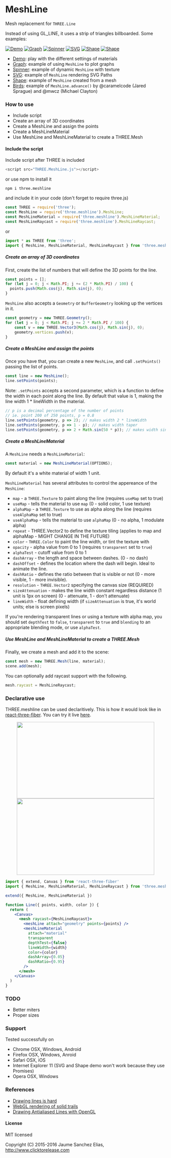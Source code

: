 # MeshLine
Mesh replacement for ```THREE.Line```

Instead of using GL_LINE, it uses a strip of triangles billboarded. Some examples:

[![Demo](screenshots/demo.jpg)](http://spite.github.io/THREE.MeshLine/demo/index.html)
[![Graph](screenshots/graph.jpg)](http://spite.github.io/THREE.MeshLine/demo/graph.html)
[![Spinner](screenshots/spinner.jpg)](http://spite.github.io/THREE.MeshLine/demo/spinner.html)
[![SVG](screenshots/svg.jpg)](http://spite.github.io/THREE.MeshLine/demo/svg.html)
[![Shape](screenshots/shape.jpg)](http://spite.github.io/THREE.MeshLine/demo/shape.html)
[![Shape](screenshots/birds.jpg)](http://spite.github.io/THREE.MeshLine/demo/birds.html)

* [Demo](http://spite.github.io/THREE.MeshLine/demo/index.html): play with the different settings of materials
* [Graph](http://spite.github.io/THREE.MeshLine/demo/graph.html): example of using ```MeshLine``` to plot graphs
* [Spinner](http://spite.github.io/THREE.MeshLine/demo/spinner.html): example of dynamic ```MeshLine``` with texture
* [SVG](http://spite.github.io/THREE.MeshLine/demo/svg.html): example of ```MeshLine``` rendering SVG Paths
* [Shape](http://spite.github.io/THREE.MeshLine/demo/shape.html): example of ```MeshLine``` created from a mesh
* [Birds](http://spite.github.io/THREE.MeshLine/demo/birds.html): example of ```MeshLine.advance()``` by @caramelcode (Jared Sprague) and @mwcz (Michael Clayton)

### How to use ####

* Include script
* Create an array of 3D coordinates
* Create a MeshLine and assign the points
* Create a MeshLineMaterial
* Use MeshLine and MeshLineMaterial to create a THREE.Mesh

#### Include the script ####

Include script after THREE is included
```js
<script src="THREE.MeshLine.js"></script>
```
or use npm to install it
```
npm i three.meshline
```
and include it in your code (don't forget to require three.js)
```js
const THREE = require('three');
const MeshLine = require('three.meshline').MeshLine;
const MeshLineMaterial = require('three.meshline').MeshLineMaterial;
const MeshLineRaycast = require('three.meshline').MeshLineRaycast;
```
or
```js
import * as THREE from 'three';
import { MeshLine, MeshLineMaterial, MeshLineRaycast } from 'three.meshline';
```

##### Create an array of 3D coordinates #####

First, create the list of numbers that will define the 3D points for the line.

```js
const points = [];
for (let j = 0; j < Math.PI; j += (2 * Math.PI) / 100) {
  points.push(Math.cos(j), Math.sin(j), 0);
}
```

```MeshLine``` also accepts a ```Geometry``` or ```BufferGeometry``` looking up the vertices in it.

```js
const geometry = new THREE.Geometry();
for (let j = 0; j < Math.PI; j += 2 * Math.PI / 100) {
	const v = new THREE.Vector3(Math.cos(j), Math.sin(j), 0);
	geometry.vertices.push(v);
}
```

##### Create a MeshLine and assign the points #####

Once you have that, you can create a new `MeshLine`, and call `.setPoints()` passing the list of points.

```js
const line = new MeshLine();
line.setPoints(points);
```

Note: `.setPoints` accepts a second parameter, which is a function to define the width in each point along the line. By default that value is 1, making the line width 1 \* lineWidth in the material.

```js
// p is a decimal percentage of the number of points
// ie. point 200 of 250 points, p = 0.8
line.setPoints(geometry, p => 2); // makes width 2 * lineWidth
line.setPoints(geometry, p => 1 - p); // makes width taper
line.setPoints(geometry, p => 2 + Math.sin(50 * p)); // makes width sinusoidal
```

##### Create a MeshLineMaterial #####

A ```MeshLine``` needs a ```MeshLineMaterial```:

```js
const material = new MeshLineMaterial(OPTIONS);
```

By default it's a white material of width 1 unit.

```MeshLineMaterial``` has several attributes to control the appereance of the ```MeshLine```:

* ```map``` - a ```THREE.Texture``` to paint along the line (requires ```useMap``` set to true)
* ```useMap``` - tells the material to use ```map``` (0 - solid color, 1 use texture)
* ```alphaMap``` - a ```THREE.Texture``` to use as alpha along the line (requires ```useAlphaMap``` set to true)
* ```useAlphaMap``` - tells the material to use ```alphaMap``` (0 - no alpha, 1 modulate alpha)
* ```repeat``` - THREE.Vector2 to define the texture tiling (applies to map and alphaMap - MIGHT CHANGE IN THE FUTURE)
* ```color``` - ```THREE.Color``` to paint the line width, or tint the texture with
* ```opacity``` - alpha value from 0 to 1 (requires ```transparent``` set to ```true```)
* ```alphaTest``` - cutoff value from 0 to 1
* ```dashArray``` - the length and space between dashes. (0 - no dash)
* ```dashOffset``` - defines the location where the dash will begin. Ideal to animate the line.
* ```dashRatio``` - defines the ratio between that is visible or not (0 - more visible, 1 - more invisible).
* ```resolution``` - ```THREE.Vector2``` specifying the canvas size (REQUIRED)
* ```sizeAttenuation``` - makes the line width constant regardless distance (1 unit is 1px on screen) (0 - attenuate, 1 - don't attenuate)
* ```lineWidth``` - float defining width (if ```sizeAttenuation``` is true, it's world units; else is screen pixels)

If you're rendering transparent lines or using a texture with alpha map, you should set ```depthTest``` to ```false```, ```transparent``` to ```true``` and ```blending``` to an appropriate blending mode, or use ```alphaTest```.

##### Use MeshLine and MeshLineMaterial to create a THREE.Mesh #####

Finally, we create a mesh and add it to the scene:

```js
const mesh = new THREE.Mesh(line, material);
scene.add(mesh);
```

You can optionally add raycast support with the following.

```js
mesh.raycast = MeshLineRaycast;
```

### Declarative use ###

THREE.meshline can be used declaritively. This is how it would look like in [react-three-fiber](https://github.com/drcmda/react-three-fiber). You can try it live [here](https://codesandbox.io/s/react-three-fiber-three.meshline-example-vl221).

<p align="center">
	<a href="https://codesandbox.io/s/react-three-fiber-threejs-meshline-example-vl221"><img width="432" height="240" src="https://imgur.com/mZikTAH.gif" /></a>
	<a href="https://codesandbox.io/s/threejs-meshline-custom-spring-3-ypkxx"><img width="432" height="240" src="https://imgur.com/g8ts0vJ.gif" /></a>
</p>

```jsx
import { extend, Canvas } from 'react-three-fiber'
import { MeshLine, MeshLineMaterial, MeshLineRaycast } from 'three.meshline'

extend({ MeshLine, MeshLineMaterial })

function Line({ points, width, color }) {
  return (
    <Canvas>
      <mesh raycast={MeshLineRaycast}>
        <meshLine attach="geometry" points={points} />
        <meshLineMaterial
          attach="material"
          transparent
          depthTest={false}
          lineWidth={width}
          color={color}
          dashArray={0.05}
          dashRatio={0.95}
        />
      </mesh>
    </Canvas>
  )
}
```

### TODO ###

* Better miters
* Proper sizes

### Support ###

Tested successfully on

* Chrome OSX, Windows, Android
* Firefox OSX, Windows, Anroid
* Safari OSX, iOS
* Internet Explorer 11 (SVG and Shape demo won't work because they use Promises)
* Opera OSX, Windows

### References ###

* [Drawing lines is hard](http://mattdesl.svbtle.com/drawing-lines-is-hard)
* [WebGL rendering of solid trails](http://codeflow.org/entries/2012/aug/05/webgl-rendering-of-solid-trails/)
* [Drawing Antialiased Lines with OpenGL](https://www.mapbox.com/blog/drawing-antialiased-lines/)

#### License ####

MIT licensed

Copyright (C) 2015-2016 Jaume Sanchez Elias, http://www.clicktorelease.com
